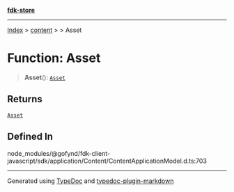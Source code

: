 [**fdk-store**](../../../README.md)
***

[Index](../../../API.md) > [content](../../README.md) > [<internal>](../README.md) > Asset

# Function: Asset

> **Asset**(): [`Asset`](../type-aliases/type-alias.Asset.md)

## Returns

[`Asset`](../type-aliases/type-alias.Asset.md)

## Defined In

node\_modules/@gofynd/fdk-client-javascript/sdk/application/Content/ContentApplicationModel.d.ts:703

***
Generated using [TypeDoc](https://typedoc.org/) and [typedoc-plugin-markdown](https://www.npmjs.com/package/typedoc-plugin-markdown)
